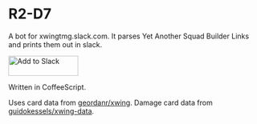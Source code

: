 # R2-D7
A bot for xwingtmg.slack.com. It parses Yet Another Squad Builder Links and prints them out in
slack.

<a href="https://slack.com/oauth/authorize?scope=bot&client_id=22172116449.94722582676"><img alt="Add to Slack" height="40" width="139" src="https://platform.slack-edge.com/img/add_to_slack.png" srcset="https://platform.slack-edge.com/img/add_to_slack.png 1x, https://platform.slack-edge.com/img/add_to_slack@2x.png 2x" /></a>

Written in CoffeeScript.

Uses card data from <a href="https://github.com/geordanr/xwing/">geordanr/xwing</a>.
Damage card data from <a href="https://github.com/guidokessels/xwing-data">guidokessels/xwing-data</a>.
